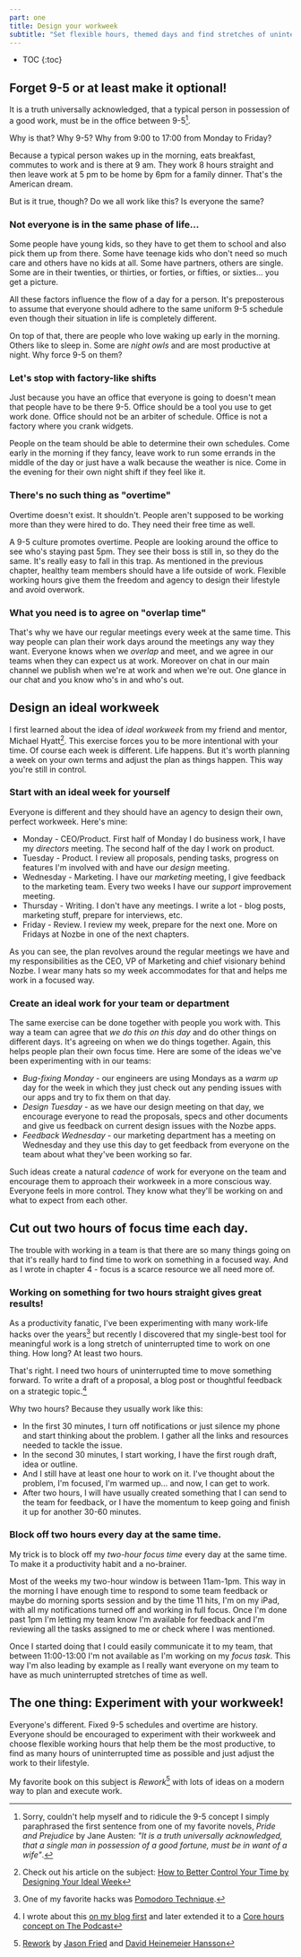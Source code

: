 ```yaml
---
part: one
title: Design your workweek
subtitle: "Set flexible hours, themed days and find stretches of uninterrupted time"
---
```


* TOC
{:toc}

## Forget 9-5 or at least make it optional!

It is a truth universally acknowledged, that a typical person in possession of a good work, must be in the office between 9-5[^1].

Why is that? Why 9-5? Why from 9:00 to 17:00 from Monday to Friday?

Because a typical person wakes up in the morning, eats breakfast, commutes to work and is there at 9 am. They work 8 hours straight and then leave work at 5 pm to be home by 6pm for a family dinner. That's the American dream.

But is it true, though? Do we all work like this? Is everyone the same?

### Not everyone is in the same phase of life…

Some people have young kids, so they have to get them to school and also pick them up from there. Some have teenage kids who don't need so much care and others have no kids at all. Some have partners, others are single. Some are in their twenties, or thirties, or forties, or fifties, or sixties… you get a picture.

All these factors influence the flow of a day for a person. It's preposterous to assume that everyone should adhere to the same uniform 9-5 schedule even though their situation in life is completely different.  

On top of that, there are people who love waking up early in the morning. Others like to sleep in. Some are *night owls* and are most productive at night. Why force 9-5 on them?

### Let's stop with factory-like shifts

Just because you have an office that everyone is going to doesn't mean that people have to be there 9-5. Office should be a tool you use to get work done. Office should not be an arbiter of schedule. Office is not a factory where you crank widgets.

People on the team should be able to determine their own schedules. Come early in the morning if they fancy, leave work to run some errands in the middle of the day or just have a walk because the weather is nice. Come in the evening for their own night shift if they feel like it.

### There's no such thing as "overtime"

Overtime doesn't exist. It shouldn't. People aren't supposed to be working more than they were hired to do. They need their free time as well.

A 9-5 culture promotes overtime. People are looking around the office to see who's staying past 5pm. They see their boss is still in, so they do the same. It's really easy to fall in this trap. As mentioned in the previous chapter, healthy team members should have a life outside of work. Flexible working hours give them the freedom and agency to design their lifestyle and avoid overwork.

### What you need is to agree on "overlap time"

That's why we have our regular meetings every week at the same time. This way people can plan their work days around the meetings any way they want. Everyone knows when we *overlap* and meet, and we agree in our teams when they can expect us at work. Moreover on chat in our main channel we publish when we're at work and when we're out. One glance in our chat and you know who's in and who's out.

## Design an ideal workweek

I first learned about the idea of *ideal workweek* from my friend and mentor, Michael Hyatt[^2]. This exercise forces you to be more intentional with your time. Of course each week is different. Life happens. But it's worth planning a week on your own terms and adjust the plan as things happen. This way you're still in control.

### Start with an ideal week for yourself

Everyone is different and they should have an agency to design their own, perfect workweek. Here's mine:

- Monday - CEO/Product. First half of Monday I do business work, I have my *directors* meeting. The second half of the day I work on product.
- Tuesday - Product. I review all proposals, pending tasks, progress on features I'm involved with and have our *design* meeting.
- Wednesday - Marketing. I have our *marketing* meeting, I give feedback to the marketing team. Every two weeks I have our *support* improvement meeting.
- Thursday - Writing. I don't have any meetings. I write a lot - blog posts, marketing stuff, prepare for interviews, etc.
- Friday - Review. I review my week, prepare for the next one. More on Fridays at Nozbe in one of the next chapters.

As you can see, the plan revolves around the regular meetings we have and my responsibilities as the CEO, VP of Marketing and chief visionary behind Nozbe. I wear many hats so my week accommodates for that and helps me work in a focused way.

### Create an ideal work for your team or department

The same exercise can be done together with people you work with. This way a team can agree that *we do this on this day* and do other things on different days. It's agreeing on when we do things together. Again, this helps people plan their own focus time. Here are some of the ideas we've been experimenting with in our teams:

* *Bug-fixing Monday* - our engineers are using Mondays as a *warm up* day for the week in which they just check out any pending issues with our apps and try to fix them on that day.
* *Design Tuesday* - as we have our design meeting on that day, we encourage everyone to read the proposals, specs and other documents and give us feedback on current design issues with the Nozbe apps.
* *Feedback Wednesday* - our marketing department has a meeting on Wednesday and they use this day to get feedback from everyone on the team about what they've been working so far.

Such ideas create a natural *cadence* of work for everyone on the team and encourage them to approach their workweek in a more conscious way. Everyone feels in more control. They know what they'll be working on and what to expect from each other.

## Cut out two hours of focus time each day.

The trouble with working in a team is that there are so many things going on that it's really hard to find time to work on something in a focused way. And as I wrote in chapter 4 - focus is a scarce resource we all need more of.

### Working on something for two hours straight gives great results!

As a productivity fanatic, I've been experimenting with many work-life hacks over the years[^3] but recently I discovered that my single-best tool for meaningful work is a long stretch of uninterrupted time to work on one thing. How long? At least two hours.

That's right. I need two hours of uninterrupted time to move something forward. To write a draft of a proposal, a blog post or thoughtful feedback on a strategic topic.[^4]

Why two hours? Because they usually work like this:

* In the first 30 minutes, I turn off notifications or just silence my phone and start thinking about the problem. I gather all the links and resources needed to tackle the issue.
* In the second 30 minutes, I start working, I have the first rough draft, idea or outline.
* And I still have at least one hour to work on it. I've thought about the problem, I'm focused, I'm warmed up… and now, I can get to work.
* After two hours, I will have usually created something that I can send to the team for feedback, or I have the momentum to keep going and finish it up for another 30-60 minutes.

### Block off two hours every day at the same time.

My trick is to block off my *two-hour focus time* every day at the same time. To make it a productivity habit and a no-brainer.

Most of the weeks my two-hour window is between 11am-1pm. This way in the morning I have enough time to respond to some team feedback or maybe do morning sports session and by the time 11 hits, I'm on my iPad, with all my notifications turned off and working in full focus. Once I'm done past 1pm I'm letting my team know I'm available for feedback and I'm reviewing all the tasks assigned to me or check where I was mentioned.

Once I started doing that I could easily communicate it to my team, that between 11:00-13:00 I'm not available as I'm working on my *focus task*. This way I'm also leading by example as I really want everyone on my team to have as much uninterrupted stretches of time as well.

## The one thing: Experiment with your workweek!

Everyone's different. Fixed 9-5 schedules and overtime are history. Everyone should be encouraged to experiment with their workweek and choose flexible working hours that help them be the most productive, to find as many hours of uninterrupted time as possible and just adjust the work to their lifestyle.

My favorite book on this subject is *Rework*[^5] with lots of ideas on a modern way to plan and execute work.

[^1]: Sorry, couldn't help myself and to ridicule the 9-5 concept I simply paraphrased the first sentence from one of my favorite novels, *Pride and Prejudice* by Jane Austen: *"It is a truth universally acknowledged, that a single man in possession of a good fortune, must be in want of a wife"*.
[^2]: Check out his article on the subject: [How to Better Control Your Time by Designing Your Ideal Week](https://michaelhyatt.com/ideal-week/)
[^3]: One of my favorite hacks was [Pomodoro Technique](https://francescocirillo.com/pages/pomodoro-technique).
[^4]: I wrote about this [on my blog first](https://sliwinski.com/2hours/) and later extended it to a [Core hours concept on The Podcast](https://sliwinski.com/thepodcast-204/)
[^5]: [Rework](https://basecamp.com/books/rework) by [Jason Fried](https://twitter.com/jasonfried) and [David Heinemeier Hansson](https://dhh.dk)
